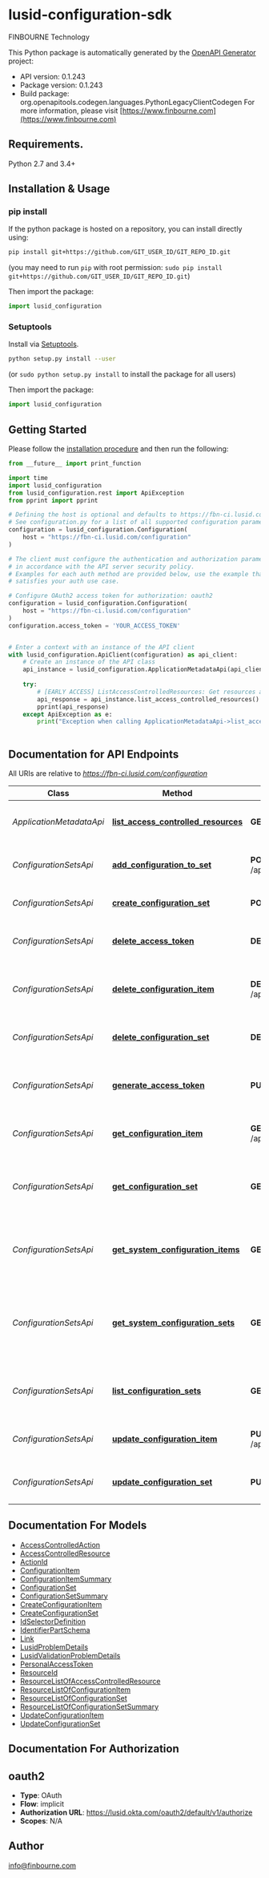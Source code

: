 # lusid-configuration-sdk
FINBOURNE Technology

This Python package is automatically generated by the [OpenAPI Generator](https://openapi-generator.tech) project:

- API version: 0.1.243
- Package version: 0.1.243
- Build package: org.openapitools.codegen.languages.PythonLegacyClientCodegen
For more information, please visit [https://www.finbourne.com](https://www.finbourne.com)

## Requirements.

Python 2.7 and 3.4+

## Installation & Usage
### pip install

If the python package is hosted on a repository, you can install directly using:

```sh
pip install git+https://github.com/GIT_USER_ID/GIT_REPO_ID.git
```
(you may need to run `pip` with root permission: `sudo pip install git+https://github.com/GIT_USER_ID/GIT_REPO_ID.git`)

Then import the package:
```python
import lusid_configuration
```

### Setuptools

Install via [Setuptools](http://pypi.python.org/pypi/setuptools).

```sh
python setup.py install --user
```
(or `sudo python setup.py install` to install the package for all users)

Then import the package:
```python
import lusid_configuration
```

## Getting Started

Please follow the [installation procedure](#installation--usage) and then run the following:

```python
from __future__ import print_function

import time
import lusid_configuration
from lusid_configuration.rest import ApiException
from pprint import pprint

# Defining the host is optional and defaults to https://fbn-ci.lusid.com/configuration
# See configuration.py for a list of all supported configuration parameters.
configuration = lusid_configuration.Configuration(
    host = "https://fbn-ci.lusid.com/configuration"
)

# The client must configure the authentication and authorization parameters
# in accordance with the API server security policy.
# Examples for each auth method are provided below, use the example that
# satisfies your auth use case.

# Configure OAuth2 access token for authorization: oauth2
configuration = lusid_configuration.Configuration(
    host = "https://fbn-ci.lusid.com/configuration"
)
configuration.access_token = 'YOUR_ACCESS_TOKEN'


# Enter a context with an instance of the API client
with lusid_configuration.ApiClient(configuration) as api_client:
    # Create an instance of the API class
    api_instance = lusid_configuration.ApplicationMetadataApi(api_client)
    
    try:
        # [EARLY ACCESS] ListAccessControlledResources: Get resources available for access control
        api_response = api_instance.list_access_controlled_resources()
        pprint(api_response)
    except ApiException as e:
        print("Exception when calling ApplicationMetadataApi->list_access_controlled_resources: %s\n" % e)
    
```

## Documentation for API Endpoints

All URIs are relative to *https://fbn-ci.lusid.com/configuration*

Class | Method | HTTP request | Description
------------ | ------------- | ------------- | -------------
*ApplicationMetadataApi* | [**list_access_controlled_resources**](docs/ApplicationMetadataApi.md#list_access_controlled_resources) | **GET** /api/metadata/access/resources | [EARLY ACCESS] ListAccessControlledResources: Get resources available for access control
*ConfigurationSetsApi* | [**add_configuration_to_set**](docs/ConfigurationSetsApi.md#add_configuration_to_set) | **POST** /api/sets/{type}/{scope}/{code}/items | [EXPERIMENTAL] AddConfigurationToSet: Add a configuration item to an existing set
*ConfigurationSetsApi* | [**create_configuration_set**](docs/ConfigurationSetsApi.md#create_configuration_set) | **POST** /api/sets | [EXPERIMENTAL] CreateConfigurationSet: Create a configuration set
*ConfigurationSetsApi* | [**delete_access_token**](docs/ConfigurationSetsApi.md#delete_access_token) | **DELETE** /api/sets/personal/me | [EXPERIMENTAL] DeleteAccessToken: Delete any stored Personal Access Token for the current user
*ConfigurationSetsApi* | [**delete_configuration_item**](docs/ConfigurationSetsApi.md#delete_configuration_item) | **DELETE** /api/sets/{type}/{scope}/{code}/items/{key} | [EXPERIMENTAL] DeleteConfigurationItem: Remove the specified configuration item from the specified configuration set
*ConfigurationSetsApi* | [**delete_configuration_set**](docs/ConfigurationSetsApi.md#delete_configuration_set) | **DELETE** /api/sets/{type}/{scope}/{code} | [EXPERIMENTAL] DeleteConfigurationSet: Deletes a configuration set along with all their configuration items
*ConfigurationSetsApi* | [**generate_access_token**](docs/ConfigurationSetsApi.md#generate_access_token) | **PUT** /api/sets/personal/me | [EXPERIMENTAL] GenerateAccessToken: Generate a Personal Access Token for the current user and stores it in the me token
*ConfigurationSetsApi* | [**get_configuration_item**](docs/ConfigurationSetsApi.md#get_configuration_item) | **GET** /api/sets/{type}/{scope}/{code}/items/{key} | [EXPERIMENTAL] GetConfigurationItem: Get the specific configuration item within an existing set
*ConfigurationSetsApi* | [**get_configuration_set**](docs/ConfigurationSetsApi.md#get_configuration_set) | **GET** /api/sets/{type}/{scope}/{code} | [EXPERIMENTAL] GetConfigurationSet: Get a configuration set, including all the associated metadata. By default secrets will not be revealed
*ConfigurationSetsApi* | [**get_system_configuration_items**](docs/ConfigurationSetsApi.md#get_system_configuration_items) | **GET** /api/sets/system/{code}/items/{key} | [EXPERIMENTAL] GetSystemConfigurationItems: Get the specific system configuration items within a system set  All users have access to this endpoint
*ConfigurationSetsApi* | [**get_system_configuration_sets**](docs/ConfigurationSetsApi.md#get_system_configuration_sets) | **GET** /api/sets/system/{code} | [EXPERIMENTAL] GetSystemConfigurationSets: Get the specified system configuration sets, including all their associated metadata. By default secrets will not be revealed  All users have access to this endpoint
*ConfigurationSetsApi* | [**list_configuration_sets**](docs/ConfigurationSetsApi.md#list_configuration_sets) | **GET** /api/sets | [EXPERIMENTAL] ListConfigurationSets: List all configuration sets summaries (I.e. list of scope/code combinations available)
*ConfigurationSetsApi* | [**update_configuration_item**](docs/ConfigurationSetsApi.md#update_configuration_item) | **PUT** /api/sets/{type}/{scope}/{code}/items/{key} | [EXPERIMENTAL] UpdateConfigurationItem: Update a configuration item&#39;s value and/or description
*ConfigurationSetsApi* | [**update_configuration_set**](docs/ConfigurationSetsApi.md#update_configuration_set) | **PUT** /api/sets/{type}/{scope}/{code} | [EXPERIMENTAL] UpdateConfigurationSet: Update the description of a configuration set


## Documentation For Models

 - [AccessControlledAction](docs/AccessControlledAction.md)
 - [AccessControlledResource](docs/AccessControlledResource.md)
 - [ActionId](docs/ActionId.md)
 - [ConfigurationItem](docs/ConfigurationItem.md)
 - [ConfigurationItemSummary](docs/ConfigurationItemSummary.md)
 - [ConfigurationSet](docs/ConfigurationSet.md)
 - [ConfigurationSetSummary](docs/ConfigurationSetSummary.md)
 - [CreateConfigurationItem](docs/CreateConfigurationItem.md)
 - [CreateConfigurationSet](docs/CreateConfigurationSet.md)
 - [IdSelectorDefinition](docs/IdSelectorDefinition.md)
 - [IdentifierPartSchema](docs/IdentifierPartSchema.md)
 - [Link](docs/Link.md)
 - [LusidProblemDetails](docs/LusidProblemDetails.md)
 - [LusidValidationProblemDetails](docs/LusidValidationProblemDetails.md)
 - [PersonalAccessToken](docs/PersonalAccessToken.md)
 - [ResourceId](docs/ResourceId.md)
 - [ResourceListOfAccessControlledResource](docs/ResourceListOfAccessControlledResource.md)
 - [ResourceListOfConfigurationItem](docs/ResourceListOfConfigurationItem.md)
 - [ResourceListOfConfigurationSet](docs/ResourceListOfConfigurationSet.md)
 - [ResourceListOfConfigurationSetSummary](docs/ResourceListOfConfigurationSetSummary.md)
 - [UpdateConfigurationItem](docs/UpdateConfigurationItem.md)
 - [UpdateConfigurationSet](docs/UpdateConfigurationSet.md)


## Documentation For Authorization


## oauth2

- **Type**: OAuth
- **Flow**: implicit
- **Authorization URL**: https://lusid.okta.com/oauth2/default/v1/authorize
- **Scopes**: N/A


## Author

info@finbourne.com


